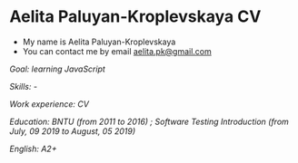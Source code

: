 # Aelita Paluyan-Kroplevskaya CV
* My name is Aelita Paluyan-Kroplevskaya
* You can contact me by email aelita.pk@gmail.com

*Goal:  learning JavaScript*

*Skills: -*

*Work experience: CV*

*Education: BNTU (from 2011 to 2016) ; Software Testing Introduction (from July, 09 2019 to August, 05 2019)*

*English: A2+*
